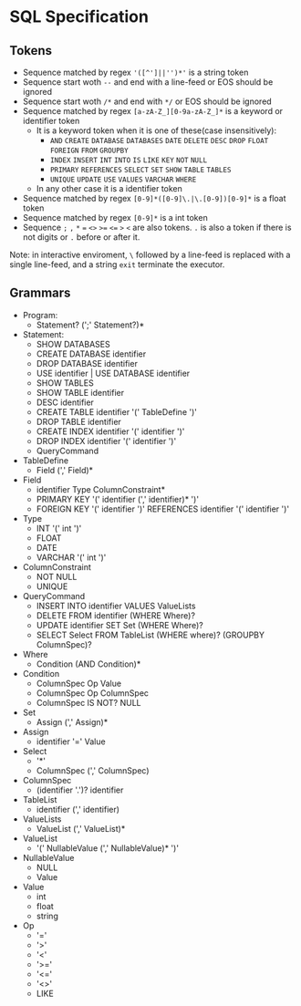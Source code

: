 # SQL Specification

## Tokens

- Sequence matched by regex `'([^']||'')*'` is a string token
- Sequence start woth `--` and end with a line-feed or EOS should be ignored
- Sequence start woth `/*` and end with `*/` or EOS should be ignored
- Sequence matched by regex `[a-zA-Z_][0-9a-zA-Z_]*` is a keyword or identifier token
	- It is a keyword token when it is one of these(case insensitively):
		- `AND` `CREATE` `DATABASE` `DATABASES` `DATE` `DELETE` `DESC` `DROP` `FLOAT` `FOREIGN` `FROM` `GROUPBY`
		- `INDEX` `INSERT` `INT` `INTO` `IS` `LIKE` `KEY` `NOT` `NULL`
		- `PRIMARY` `REFERENCES` `SELECT` `SET` `SHOW` `TABLE` `TABLES`
		- `UNIQUE` `UPDATE` `USE` `VALUES` `VARCHAR` `WHERE`
	- In any other case it is a identifier token
- Sequence matched by regex `[0-9]*([0-9]\.|\.[0-9])[0-9]*` is a float token
- Sequence matched by regex `[0-9]*` is a int token
- Sequence `;` `,` `*` `=` `<>` `>=` `<=` `>` `<` are also tokens.  `.` is also a token if there is not digits or `.` before or after it.

Note: in interactive enviroment, `\` followed by a line-feed is replaced with a single line-feed, and a string `exit` terminate the executor.

## Grammars

- Program:
	- Statement? (';' Statement?)*
- Statement:
	- SHOW DATABASES
	- CREATE DATABASE identifier
	- DROP DATABASE identifier
	- USE identifier | USE DATABASE identifier
	- SHOW TABLES
	- SHOW TABLE identifier
	- DESC identifier
	- CREATE TABLE identifier '(' TableDefine ')'
	- DROP TABLE identifier
	- CREATE INDEX identifier '(' identifier ')'
	- DROP INDEX identifier '(' identifier ')'
	- QueryCommand
- TableDefine
	- Field (',' Field)*
- Field
	- identifier Type ColumnConstraint*
	- PRIMARY KEY '(' identifier (',' identifier)*  ')'
	- FOREIGN KEY '(' identifier ')' REFERENCES identifier '(' identifier ')'
- Type
	- INT '(' int ')'
	- FLOAT
	- DATE
	- VARCHAR '(' int ')'
- ColumnConstraint
	- NOT NULL
	- UNIQUE
- QueryCommand
	- INSERT INTO identifier VALUES ValueLists
	- DELETE FROM identifier (WHERE Where)?
	- UPDATE identifier SET Set (WHERE Where)?
	- SELECT Select FROM TableList (WHERE where)? (GROUPBY ColumnSpec)?
- Where
	- Condition (AND Condition)*
- Condition
	- ColumnSpec Op Value
	- ColumnSpec Op ColumnSpec
	- ColumnSpec IS NOT? NULL
- Set
	- Assign (',' Assign)*
- Assign
	- identifier '=' Value
- Select
	- '*'
	- ColumnSpec (',' ColumnSpec)
- ColumnSpec
	- (identifier '.')? identifier
- TableList
	- identifier (',' identifier)
- ValueLists
	- ValueList (',' ValueList)*
- ValueList
	- '(' NullableValue (',' NullableValue)* ')'
- NullableValue
	- NULL
	- Value
- Value
	- int
	- float
	- string
- Op
	- '='
	- '>'
	- '<'
	- '>='
	- '<='
	- '<>'
	- LIKE
